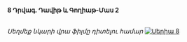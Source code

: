**8 Դրվագ. Դավիթ և Գողիաթ-Մաս 2**

\
_Սեղմեք նկարի վրա ֆիլմը դիտելու համար_
[![Սերիա 8](https://upload.wikimedia.org/wikipedia/en/b/b3/House_of_David_Poster.jpg)](https://rutube.ru/video/a0565d898a5f847d516e76a1c8f15a75/?&utm_source=embed&utm_medium=referral&utm_campaign=logo&utm_content=a0565d898a5f847d516e76a1c8f15a75&utm_term=yastatic.net&t&referrer=appmetrica_tracking_id%3D1037600761300671389%26ym_tracking_id%3D6356576365780800198)
